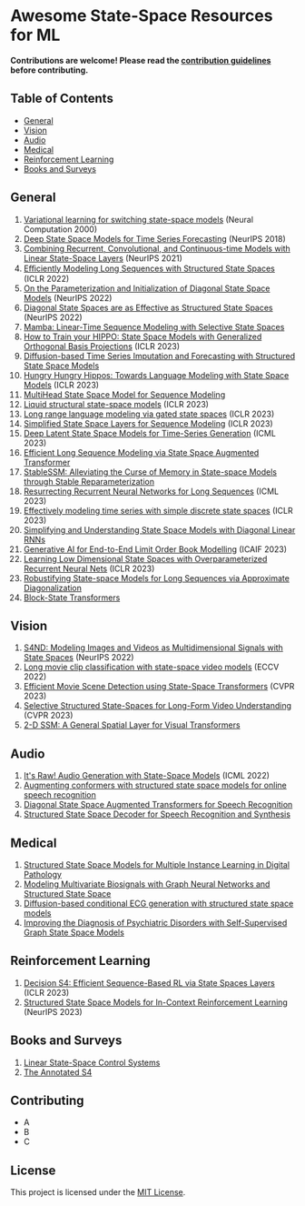 # Awesome State-Space Resources for ML

**Contributions are welcome! Please read the [contribution guidelines](#contributing) before contributing.**

## Table of Contents

- [General](#general)
- [Vision](#vision)
- [Audio](#audio)
- [Medical](#medical)
- [Reinforcement Learning](#reinforcement-learning)
- [Books and Surveys](#books-and-surveys)

## General
1. [Variational learning for switching state-space models](https://www.cs.toronto.edu/~hinton/absps/switch.pdf) (Neural Computation 2000)
2. [Deep State Space Models for Time Series Forecasting](https://proceedings.neurips.cc/paper_files/paper/2018/file/5cf68969fb67aa6082363a6d4e6468e2-Paper.pdf) (NeurIPS 2018)
3. [Combining Recurrent, Convolutional, and Continuous-time Models with Linear State-Space Layers](https://arxiv.org/abs/2110.13985) (NeurIPS 2021)
4. [Eﬃciently Modeling Long Sequences with Structured State Spaces](https://arxiv.org/abs/2110.13985) (ICLR 2022)
5. [On the Parameterization and Initialization of Diagonal State Space Models](https://arxiv.org/abs/2206.11893) (NeurIPS 2022)
6. [Diagonal State Spaces are as Effective as Structured State Spaces](https://arxiv.org/abs/2203.14343) (NeurIPS 2022)
7. [Mamba: Linear-Time Sequence Modeling with Selective State Spaces](https://arxiv.org/abs/2312.00752)
8. [How to Train your HIPPO: State Space Models with Generalized Orthogonal Basis Projections](https://arxiv.org/abs/2206.12037) (ICLR 2023)
17. [Diffusion-based Time Series Imputation and Forecasting with Structured State Space Models](https://arxiv.org/abs/2208.09399)
18. [Hungry Hungry Hippos: Towards Language Modeling with State Space Models](https://arxiv.org/abs/2212.14052) (ICLR 2023)
19. [MultiHead State Space Model for Sequence Modeling](https://arxiv.org/abs/2305.12498)
20. [Liquid structural state-space models](https://arxiv.org/pdf/2209.12951.pdf) (ICLR 2023)
21. [Long range language modeling via gated state spaces](https://arxiv.org/abs/2206.13947) (ICLR 2023)
22. [Simplified State Space Layers for Sequence Modeling](https://arxiv.org/abs/2208.04933) (ICLR 2023)
23. [Deep Latent State Space Models for Time-Series Generation](https://arxiv.org/abs/2212.12749) (ICML 2023)
24. [Efficient Long Sequence Modeling via State Space Augmented Transformer](https://arxiv.org/abs/2212.08136)
25. [StableSSM: Alleviating the Curse of Memory in State-space Models through Stable Reparameterization](https://arxiv.org/abs/2311.14495)
26. [Resurrecting Recurrent Neural Networks for Long Sequences](https://arxiv.org/abs/2303.06349) (ICML 2023)
27. [Effectively modeling time series with simple discrete state spaces](https://arxiv.org/abs/2303.09489) (ICLR 2023)
28. [Simplifying and Understanding State Space Models with Diagonal Linear RNNs](https://arxiv.org/pdf/2212.00768.pdf)
29. [Generative AI for End-to-End Limit Order Book Modelling](https://arxiv.org/abs/2309.00638) (ICAIF 2023)
30. [Learning Low Dimensional State Spaces with Overparameterized Recurrent Neural Nets](https://arxiv.org/abs/2210.14064) (ICLR 2023)
31. [Robustifying State-space Models for Long Sequences via Approximate Diagonalization](https://arxiv.org/abs/2310.01698)
32. [Block-State Transformers](https://arxiv.org/abs/2306.09539)

## Vision
1. [S4ND: Modeling Images and Videos as Multidimensional Signals with State Spaces](https://arxiv.org/abs/2210.06583) (NeurIPS 2022)
2. [Long movie clip classification with state-space video models](https://arxiv.org/abs/2204.01692) (ECCV 2022)
3. [Efficient Movie Scene Detection using State-Space Transformers](https://arxiv.org/abs/2212.14427) (CVPR 2023)
4. [Selective Structured State-Spaces for Long-Form Video Understanding](https://arxiv.org/abs/2303.14526) (CVPR 2023)
5. [2-D SSM: A General Spatial Layer for Visual Transformers](https://arxiv.org/abs/2306.06635)

## Audio
1. [It's Raw! Audio Generation with State-Space Models](https://arxiv.org/abs/2202.09729) (ICML 2022)
2. [Augmenting conformers with structured state space models for online speech recognition](https://arxiv.org/abs/2309.08551)
3. [Diagonal State Space Augmented Transformers for Speech Recognition](https://arxiv.org/abs/2302.14120)
4. [Structured State Space Decoder for Speech Recognition and Synthesis](https://arxiv.org/abs/2210.17098)

## Medical
1. [Structured State Space Models for Multiple Instance Learning in Digital Pathology](https://arxiv.org/abs/2306.15789)
2. [Modeling Multivariate Biosignals with Graph Neural Networks and Structured State Space](https://arxiv.org/abs/2211.11176)
3. [Diffusion-based conditional ECG generation with structured state space models](https://arxiv.org/abs/2301.08227)
4. [Improving the Diagnosis of Psychiatric Disorders with Self-Supervised Graph State Space Models](https://arxiv.org/pdf/2206.03331.pdf)

## Reinforcement Learning
1. [Decision S4: Efficient Sequence-Based RL via State Spaces Layers](https://arxiv.org/abs/2306.05167) (ICLR 2023)
2. [Structured State Space Models for In-Context Reinforcement Learning](https://arxiv.org/pdf/2303.03982.pdf) (NeurIPS 2023)

## Books and Surveys
1. [Linear State-Space Control Systems](https://onlinelibrary.wiley.com/doi/book/10.1002/9780470117873)
2. [The Annotated S4](https://srush.github.io/annotated-s4/)

## Contributing

- A
- B
- C

## License

This project is licensed under the [MIT License](LICENSE).
